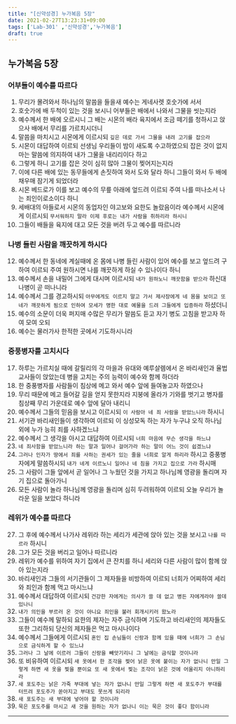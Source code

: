 ```yaml
---
title: "[신약성경] 누가복음 5장"
date: 2021-02-27T13:23:31+09:00
tags: ['Lab-301' ,'신약성경','누가복음']
draft: true
---
```

## 누가복음 5장
### 어부들이 예수를 따르다
1. 무리가 몰려와서 하나님의 말씀을 들을새 예수는 게네사렛 호숫가에 서서
2. 호숫가에 배 두척이 있는 것을 보시니 어부들은 배에서 나와서 그물을 씻는지라
3. 예수께서 한 배에 오르시니 그 배는 시몬의 배라 육지에서 조금 떼기를 청하시고 앉으사 배에서 무리를 가르치시더니
4. 말씀을 마치시고 시몬에게 이르시되 `깊은 데로 가서 그물을 내려 고기를 잡으라`
5. 시몬이 대답하여 이르되 선생님 우리들이 밤이 새도록 수고하였으되 잡은 것이 없지마는 말씀에 의지하여 내가 그물을 내리리이다 하고
6. 그렇게 하니 고기를 잡은 것이 심히 많아 그물이 찢어지는지라
7. 이에 다른 배에 있는 동무들에게 손짓하여 와서 도와 달라 하니 그들이 와서 두 배에 채우매 잠기게 되었더라
8. 시몬 베드로가 이를 보고 예수의 무릎 아래에 엎드려 이르되 주여 나를 떠나소서 나는 죄인이로소이다 하니 
10. 세배대의 아들로서 시몬의 동업자인 야고보와 요한도 놀랐음이라 예수께서 시몬에게 이르시되 `무서워하지 말라 이제 후로는 내가 사람을 취하리라 하시니`
11. 그들이 배들을 육지에 대고 모든 것을 버려 두고 예수를 따르니라
### 나병 들린 사람을 깨끗하게 하시다
12. 예수께서 한 동네에 계실때에 온 몸에 나병 들린 사람이 있어 예수를 보고 엎드려 구하여 이르되 주여 원하시면 나를 깨끗하게 하실 수 있나이다 하니
13. 예수께서 손을 내밀어 그에게 대시며 이르시되 `내가 원하노니 깨끗함을 받으라` 하신대 나병이 곧 떠나니라
14. 예수께서 그를 경고하시되 `아무에게도 이르지 말고 가서 제사장에게 네 몸을 보이고 또 네가 깨끗하게 됨으로 인하여 모세가 명한 대로 예물을 드려 그들에게 입증하라` 하셨더니
15. 예수의 소문이 더욱 퍼지매 수많은 무리가 말씀도 듣고 자기 병도 고침을 받고자 하여 모여 오되
16. 예수는 물러가사 한적한 곳에서 기도하시니라
### 중풍병자를 고치시다
17. 하루는 가르치실 때에 갈릴리의 각 마을과 유대와 예루살렘에서 온 바리새인과 율법교사들이 앉았는데 병을 고치는 주의 능력이 예수와 함께 하더라
18. 한 중풍병자를 사람들이 침상에 메고 와서 예수 앞에 들여놓고자 하였으나
19. 무리 때문에 메고 들어갈 길을 얻지 못한지라 지붕에 올라가 기와를 벗기고 병자를 침상째 무리 가운데로 예수 앞에 달아 내리니
20. 예수께서 그들의 믿음을 보시고 이르시되 `이 사람아 네 죄 사람을 받았느니라` 하시니
21. 서기관 바리새인들이 생각하여 이르되 이 싱성모독 하는 자가 누구냐 오직 하나님 외에 누가 능히 죄를 사하겠느냐
22. 예수께서 그 생각을 아시고 대답하여 이르시되 `너희 마음에 무슨 생각을 하느냐`
23. `네 죄사함을 받았느니라 하는 말과 일어나 걸어가라 하는 말이 어느 것이 쉽겠느냐`    
24. `그러나 인자가 땅에서 죄를 사하는 권세가 있는 줄을 너희로 알게 하리라` 하시고 중풍병자에게 말씀하시되 `내가 네게 이르노니 일어나 네 침을 가지고 집으로 가라` 하시매
25. 그 사람이 그들 앞에서 곧 일어나 그 누웠던 것을 가지고 하나님께 영광을 돌리며 자기 집으로 돌아가니
26. 모든 사람이 놀라 하나님께 영광을 돌리며 심히 두려워하여 이르되 오늘 우리가 놀라운 일을 보았다 하니라
### 레위가 예수를 따르다
27. 그 후에 예수께서 나가사 레위라 하는 세리가 세관에 앉아 있는 것을 보시고 `나를 따르라` 하시니
28. 그가 모든 것을 버리고 일어나 따르니라
29. 레위가 예수를 위하여 자기 집에서 큰 잔치를 하니 세리와 다른 사람이 많이 함께 앉아 있는지라
30. 바리새인과 그들의 서기관들이 그 제자들을 비방하여 이르되 너희가 어찌하여 세리와 죄인과 함께 먹고 마시느냐
31. 예수께서 대답하여 이르시되 `건강한 자에게는 의사가 쓸 데 없고 병든 자에게라야 쓸데 있나니`
32. `내가 의인을 부르러 온 것이 아니요 죄인을 불러 회개시키러 왔노라`
33. 그들이 예수께 말하되 요한의 제자는 자주 금식하며 기도하고 바리새인의 제자들도 또한 그리하되 당신의 제자들은 먹고 마시나이다
34. 예수께서 그들에게 이르시되 `혼인 집 손님들이 신랑과 함께 있을 때에 너희가 그 손님으로 금식하게 할 수 있느냐`
35. `그러나 그 날에 이르러 그들이 신랑을 빼앗기리니 그 날에는 금식할 것이니라`
36. 또 비유하여 이르시되 `새 옷에서 한 조각을 찢어 낡은 옷에 붙이는 자가 없나니 만일 그렇게 하면 새 옷을 찢을 뿐이요 또 새 옷에서 찢는 조각이 낡은 것에 어울리지 아니하리라`
37. `새 포도주는 낡은 가죽 부대에 넣는 자가 없나니 만일 그렇게 하면 새 포도주가 부대를 터뜨려 포도주가 쏟아지고 부대도 못쓰게 되리라`
38. `새 포도주는 새 부대에 넣어야 할 것이니라`
39. `묵은 포도주를 마시고 새 것을 원하는 자가 없나니 이는 묵은 것이 좋다 함이니라`
***

